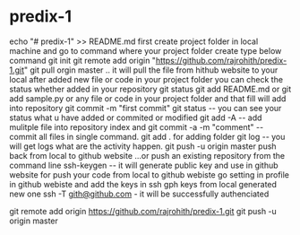# predix-1
echo "# predix-1" >> README.md
first create project folder in local machine and go to command where your project folder create
type below command
git init
git remote add origin "https://github.com/rajrohith/predix-1.git"
git pull orgin master .. it will pull the file from hithub website to your local
after added new file or code in your project folder you can check the status whether added in your repository 
git status 
git add README.md or  git add sample.py or any file or code in your project folder and that fill will add into repository
git commit -m "first commit"
git status -- you can see your status  what u have added or commited or modified
git add -A -- add mulitple file into repository index and git commit -a -m "comment" -- commit all files in single command.
git add . for adding folder
git log -- you will get logs what are the activity happen.
git push -u origin master push back from local to github website
…or push an existing repository from the command line
ssh-keygen -- it will generate public key and use in github website for push your code  from local to github webiste
go setting in profile in github webiste and add the keys in ssh gph keys from local generated new one
ssh -T gith@github.com - it will be successfully authenciated


git remote add origin https://github.com/rajrohith/predix-1.git
git push -u origin master
